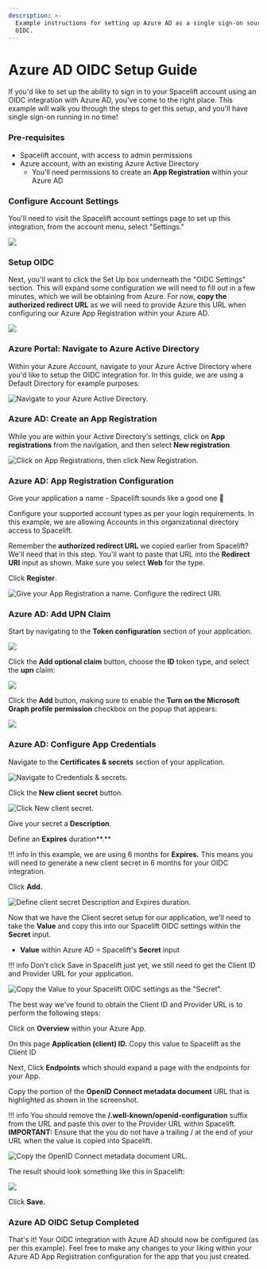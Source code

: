 ```yaml
---
description: >-
  Example instructions for setting up Azure AD as a single sign-on source via
  OIDC.
---
```


# Azure AD OIDC Setup Guide

If you'd like to set up the ability to sign in to your Spacelift account using an OIDC integration with Azure AD, you've come to the right place. This example will walk you through the steps to get this setup, and you'll have single sign-on running in no time!

### Pre-requisites

* Spacelift account, with access to admin permissions
* Azure account, with an existing Azure Active Directory
  * You'll need permissions to create an **App Registration** within your Azure AD

### Configure Account Settings

You'll need to visit the Spacelift account settings page to set up this integration, from the account menu, select "Settings."

![](../../assets/screenshots/1-spacelift-account-settings.png)

### Setup OIDC

Next, you'll want to click the Set Up box underneath the "OIDC Settings" section. This will expand some configuration we will need to fill out in a few minutes, which we will be obtaining from Azure. For now, **copy the authorized redirect URL** as we will need to provide Azure this URL when configuring our Azure App Registration within your Azure AD.

![](../../assets/screenshots/2-spacelift-copy-exchange-url.png)

### Azure Portal: Navigate to Azure Active Directory

Within your Azure Account, navigate to your Azure Active Directory where you'd like to setup the OIDC integration for. In this guide, we are using a Default Directory for example purposes.

![Navigate to your Azure Active Directory.](../../assets/screenshots/1-azure-navigate-to-azure-ad.png)

### Azure AD: Create an App Registration

While you are within your Active Directory's settings, click on **App registrations** from the navigation, and then select **New registration**.

![Click on App Registrations, then click New Registration.](../../assets/screenshots/2-azure-ad-new-registration.png)

### Azure AD: App Registration Configuration

Give your application a name - Spacelift sounds like a good one :clap:

Configure your supported account types as per your login requirements. In this example, we are allowing Accounts in this organizational directory access to Spacelift.

Remember the **authorized redirect URL** we copied earlier from Spacelift? We'll need that in this step. You'll want to paste that URL into the **Redirect URI** input as shown. Make sure you select **Web** for the type.

Click **Register**.

![Give your App Registration a name. Configure the redirect URI.](../../assets/screenshots/3-azure-create-app-integration-step-1.png)

### Azure AD: Add UPN Claim

Start by navigating to the **Token configuration** section of your application.

![](<../../assets/screenshots/image (116).png>)

Click the **Add optional claim** button, choose the **ID** token type, and select the **upn** claim:

![](<../../assets/screenshots/image (118).png>)

Click the **Add** button, making sure to enable the **Turn on the Microsoft Graph profile permission** checkbox on the popup that appears:

![](<../../assets/screenshots/image (113).png>)

### Azure AD: Configure App Credentials

Navigate to the **Certificates & secrets** section of your application.

![Navigate to Credentials & secrets.](../../assets/screenshots/3-azure-navigate-to-credentials.png)

Click the **New client secret** button.

![Click New client secret.](../../assets/screenshots/4-azure-new-client-secret.png)

Give your secret a **Description**.

Define an **Expires** duration**.**

!!! info
    In this example, we are using 6 months for **Expires.** This means you will need to generate a new client secret in 6 months for your OIDC integration.&#x20;

Click **Add.**

![Define client secret Description and Expires duration.](../../assets/screenshots/5-azure-new-secret.png)

Now that we have the Client secret setup for our application, we'll need to take the **Value** and copy this into our Spacelift OIDC settings within the **Secret** input.

* **Value** within Azure AD = Spacelift's **Secret** input

!!! info
    Don't click Save in Spacelift just yet, we still need to get the Client ID and Provider URL for your application.

![Copy the Value to your Spacelift OIDC settings as the "Secret".](<../../assets/screenshots/Screen Shot 2022-04-14 at 11.03.31 AM.png>)

The best way we've found to obtain the Client ID and Provider URL is to perform the following steps:

Click on **Overview** within your Azure App.

On this page **Application (client) ID.** Copy this value to Spacelift as the Client ID

Next, Click **Endpoints** which should expand a page with the endpoints for your App.

Copy the portion of the **OpenID Connect metadata document** URL that is highlighted as shown in the screenshot.&#x20;

!!! info
    You should remove the **/.well-known/openid-configuration** suffix from the URL and paste this over to the Provider URL within Spacelift. **IMPORTANT:** Ensure that the you do not have a trailing / at the end of your URL when the value is copied into Spacelift.

![Copy the OpenID Connect metadata document URL.](../../assets/screenshots/6-azure-obtain-provider-url.png)

The result should look something like this in Spacelift:

![](<../../assets/screenshots/7-spacelift-oidc-setup-result (1).png>)

Click **Save.**

### Azure AD OIDC Setup Completed

That's it! Your OIDC integration with Azure AD should now be configured (as per this example). Feel free to make any changes to your liking within your Azure AD App Registration configuration for the app that you just created.

